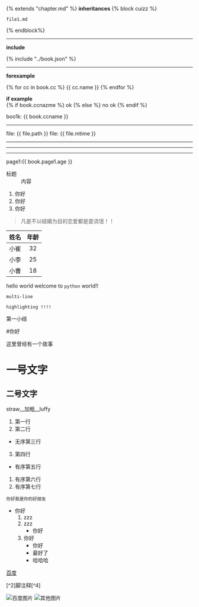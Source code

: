 {% extends "chapter.md" %}
**inheritances**
{% block cuizz %}

    file1.md

{% endblock%}

***
**include**

{% include "../book.json" %}

***

**forexample**

{% for cc in book.cc %}
    {{ cc.name }}
{% endfor %}

**if example** <br>
{% if book.ccnazme %}
    ok
{% else %}
    no ok
{% endif %}

boo1k: {{ book.ccname }}
***

file: {{ file.path }}
file: {{ file.mtime }}

---
***
___
page1:{{ book.page1.age }}


<dl>
<dt>标题</dt>
<dd>内容</dd>
</dl>

<ol>
<li>你好</li>
<li>你好</li>
<li>你好</li>
</ol>

>凡是不以结婚为目的恋爱都是耍流氓！！   

|姓名|年龄|
|----|:----:|
|小崔|32|
|小李|25|
|小曹|18|


hello world welcome to `python` world!!

```
multi-line

highlighting !!!!

```




第一小结

#你好

这里曾经有一个故事

一号文字
==
二号文字
--

straw__加粗__luffy

1. 第一行
2. 第二行
  * 无序第三行
3. 第四行
  *  有序第五行
  1. 有序第六行
  1. 有序第七行



    你好我是你的好朋友


* 你好
    1. zzz
    2. zzz
        * 你好
    1. 你好
        * 你好
        - 最好了
        + 哈哈哈
            

[百度](http://www.baidu.com)


[^2]脚注释[^4]
 
 
 
![百度图片](https://mail.aliyun.com/static/2705906/images/logo.png "其实是阿里")
![其他图片][logo]

[zzzz]:http://www.baidu.com

[logo]:http://img1.cache.netease.com/stock/2015/9/22/2015092209455604808.jpg

